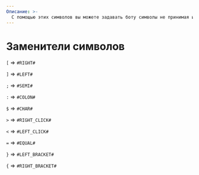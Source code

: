 ```yaml
---
Описание: >-
  С помощью этих символов вы можете задавать боту символы не принимая их как конец функции или разделитель
---
```


# Заменители символов

`[` => `#RIGHT#`

`]` => `#LEFT#`

`;` => `#SEMI#`

`:` => `#COLON#`

`$` => `#CHAR#`

`>` => `#RIGHT_CLICK#`

`<` => `#LEFT_CLICK#`

`=` => `#EQUAL#`

`}` => `#LEFT_BRACKET#`

`{` => `#RIGHT_BRACKET#`
